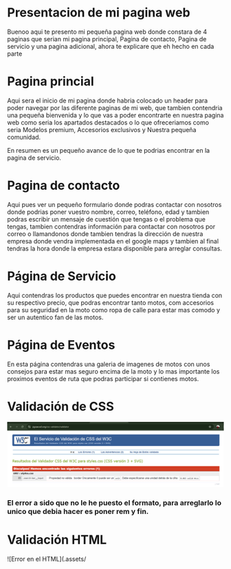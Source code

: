 # Presentacion de mi pagina web


Buenoo aqui te presento mi pequeña pagina web donde constara de 4 paginas que serian mi pagina principal, Pagina de contacto, Pagina de servicio y una pagina adicional, ahora te explicare que eh hecho en cada parte


# Pagina princial

Aqui sera el inicio de mi pagina donde habria colocado un header para poder navegar por las diferente paginas de mi web, que tambien contendria una pequeña bienvenida y lo que vas a poder encontrarte en nuestra pagina web como seria los apartados destacados o lo que ofreceriamos como seria Modelos premium, Accesorios exclusivos y Nuestra pequeña comunidad.

En resumen es un pequeño avance de lo que te podrias encontrar en la pagina de servicio.

# Pagina de contacto

Aqui pues ver un pequeño formulario donde podras contactar con nosotros donde podrias poner vuestro nombre, correo, teléfono, edad y tambien podras escribir un mensaje de cuestión que tengas o el problema que tengas, tambien contendras información para contactar con nosotros por correo o llamandonos donde tambien tendras la dirección de nuestra empresa donde vendra implementada en el google maps y tambien al final tendras la hora donde la empresa estara disponible para arreglar consultas.

# Página de Servicio

Aqui contendras los productos que puedes encontrar en nuestra tienda con su respectivo precio, que podras encontrar tanto motos, com accesorios para su seguridad en la moto como ropa de calle para estar mas comodo y ser un autentico fan de las motos.

# Página de Eventos

En esta página contendras una galeria de imagenes de motos con unos consejos para estar mas seguro encima de la moto y lo mas importante los proximos eventos de ruta que podras participar si contienes motos.



# Validación de CSS

![Erro en el Css](./assets/csserror.PNG)



### El error a sido que no le he puesto el formato, para arreglarlo lo unico que debia hacer es poner rem y fin.




# Validación HTML

![Error en el HTML](.assets/

